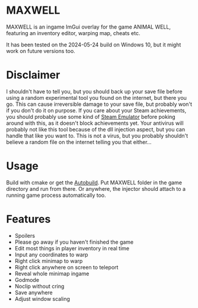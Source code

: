 # MAXWELL

MAXWELL is an ingame ImGui overlay for the game ANIMAL WELL, featuring an inventory editor, warping map, cheats etc.

It has been tested on the 2024-05-24 build on Windows 10, but it might work on future versions too.

# Disclaimer

I shouldn't have to tell you, but you should back up your save file before using a random experimental tool you found on the internet, but there you go.
This can cause irreversible damage to your save file, but probably won't if you don't do it on purpose.
If you care about your Steam achievements, you should probably use some kind of [Steam Emulator](https://mr_goldberg.gitlab.io/goldberg_emulator/) before poking around with this, as it doesn't block achievements yet.
Your antivirus will probably not like this tool because of the dll injection aspect, but you can handle that like you want to.
This is not a virus, but you probably shouldn't believe a random file on the internet telling you that either...

# Usage

Build with cmake or get the [Autobuild](https://github.com/Dregu/maxwell/releases/tag/autobuild). Put MAXWELL folder in the game directory and run from there. Or anywhere, the injector should attach to a running game process automatically too.

# Features

- Spoilers
- Please go away if you haven't finished the game
- Edit most things in player inventory in real time
- Input any coordinates to warp
- Right click minimap to warp
- Right click anywhere on screen to teleport
- Reveal whole minimap ingame
- Godmode
- Noclip without cring
- Save anywhere
- Adjust window scaling
